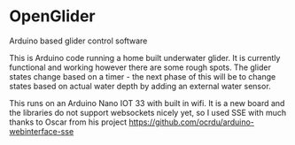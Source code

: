# OpenGlider
Arduino based glider control software

This is Arduino code running a home built underwater glider.  It is currently functional and working however
there are some rough spots.  The glider states change based on a timer - the next phase of this will be 
to change states based on actual water depth by adding an external water sensor.

This runs on an Arduino Nano IOT 33 with built in wifi.  It is a new board and the libraries do not support websockets nicely yet, so I used SSE with much thanks to Oscar from his project https://github.com/ocrdu/arduino-webinterface-sse


